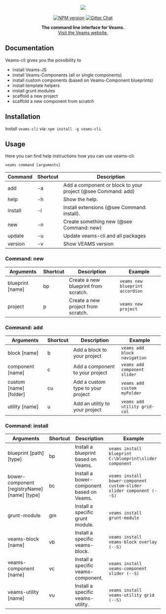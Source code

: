 <p align="center"><img src="http://www.veams.org/img/svg/icons/veams-std.svg">
<br>
<br>
<a href="http://badge.fury.io/js/veams-cli"><img src="https://badge.fury.io/js/veams-cli.svg" alt="NPM version" /></a>
<a href="https://gitter.im/Sebastian-Fitzner/Veams?utm_source=badge&utm_medium=badge&utm_campaign=pr-badge"><img src="https://badges.gitter.im/Sebastian-Fitzner/Veams.svg" alt="Gitter Chat" /></a>
</p>

<p align="center">
	<strong>The command line interface for Veams.</strong>
	<br>
	<a href="http://veams.org">Visit the Veams website.</a><br>
</p>

## Documentation

Veams-cli gives you the possibility to 
- install Veams-JS
- install Veams-Components (all or single components)
- install custom components (based on Veams-Component blueprints)
- install template helpers
- install grunt modules
- scaffold a new project
- scaffold a new component from scratch

## Installation

Install `veams-cli` via: `npm install -g veams-cli`.

## Usage 

Here you can find help instructions how you can use veams-cli:

`veams command [arguments]`

|Command     | Shortcut | Description |
|------------|----------|-------------------------------------------------------|
|add     | -a | Add a component or block to your project (@see Command: add) |
|help    | -h | Show the help. |
|install | -i | Install extensions (@see Command: install). |
|new     | -n | Create something new (@see Command: new) |
|update  | -u | Update veams-cli and all packages |
|version | -v | Show VEAMS version |

### Command: new

|Arguments | Shortcut | Description                            | Example |
|----------|----------|----------------------------------------|---------|
|blueprint [name] | bp | Create a new blueprint from scratch.   | `veams new blueprint accordion` |
|project  | p | Create a new project from scratch.     | `veams new project` |

### Command: add

|Arguments | Shortcut | Description                            | Example |
|----------|----------|----------------------------------------|---------|
|block [name] | b | Add a block to your project  | `veams add block navigation` |
|component [name] | c | Add a component to your project   | `veams add component slider` |
|custom [name] [folder]  | cu | Add a custom type to your project | `veams add custom myFolder` |
|utility [name] | u | Add an utility to your project   | `veams add utility grid-col` |

### Command: install

|Arguments              | Shortcut | Description                         | Example |
|-----------------------|----------|-------------------------------------|--------|
|blueprint [path] [type]| bp | Install a blueprint based on Veams.  | `veams install blueprint C:\blueprint\slider component` |
|bower-component [registryName] [name] [type] | bc | Install a bower-component based on Veams. | `veams install bower-component custom-slider slider component (--S)` |
|grunt-module       | gm | Install a specific grunt module.    | `veams install grunt-module` |
|veams-block [name] | vb | Install a specific veams-block. | `veams install veams-block overlay (--S)` |
|veams-component [name] | vc | Install a specific veams-component. | `veams install veams-component slider (--S)` |
|veams-utility [name] | vu | Install a specific veams-utility. | `veams install veams-utility grid (--S)` |